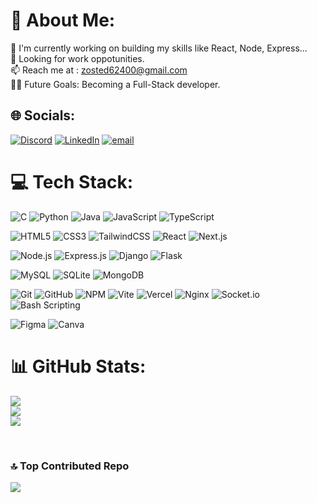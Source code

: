 # 💫 About Me:
🔭 I'm currently working on building my skills like React, Node, Express...<br>🤔 Looking for work oppotunities.<br>📫 Reach me at : zosted62400@gmail.com <br>💪🏼 Future Goals: Becoming a Full-Stack developer.


## 🌐 Socials:
[![Discord](https://img.shields.io/badge/Discord-%237289DA.svg?logo=discord&logoColor=white)](https://discord.gg/330001251020308492) [![LinkedIn](https://img.shields.io/badge/LinkedIn-%230077B5.svg?logo=linkedin&logoColor=white)](https://linkedin.com/in/alexis-de-barros-30b067271) [![email](https://img.shields.io/badge/Email-D14836?logo=gmail&logoColor=white)](mailto:zosted62400@gmail.com) 

# 💻 Tech Stack:
![C](https://img.shields.io/badge/c-%2300599C.svg?style=flat&logo=c&logoColor=white)
![Python](https://img.shields.io/badge/python-3670A0?style=flat&logo=python&logoColor=ffdd54)
![Java](https://img.shields.io/badge/java-%23ED8B00.svg?style=flat&logo=openjdk&logoColor=white)
![JavaScript](https://img.shields.io/badge/javascript-%23323330.svg?style=flat&logo=javascript&logoColor=%23F7DF1E)
![TypeScript](https://img.shields.io/badge/typescript-%23007ACC.svg?style=flat&logo=typescript&logoColor=white)

![HTML5](https://img.shields.io/badge/html5-%23E34F26.svg?style=flat&logo=html5&logoColor=white)
![CSS3](https://img.shields.io/badge/css3-%231572B6.svg?style=flat&logo=css3&logoColor=white)
![TailwindCSS](https://img.shields.io/badge/tailwindcss-%2338B2AC.svg?style=flat&logo=tailwind-css&logoColor=white)
![React](https://img.shields.io/badge/react-%2320232a.svg?style=flat&logo=react&logoColor=%2361DAFB)
![Next.js](https://img.shields.io/badge/Next-black?style=flat&logo=next.js&logoColor=white)
  
![Node.js](https://img.shields.io/badge/node.js-6DA55F?style=flat&logo=node.js&logoColor=white)
![Express.js](https://img.shields.io/badge/express.js-%23404d59.svg?style=flat&logo=express&logoColor=%2361DAFB)
![Django](https://img.shields.io/badge/django-%23092E20.svg?style=flat&logo=django&logoColor=white)
![Flask](https://img.shields.io/badge/flask-%23000.svg?style=flat&logo=flask&logoColor=white)

![MySQL](https://img.shields.io/badge/mysql-4479A1.svg?style=flat&logo=mysql&logoColor=white)
![SQLite](https://img.shields.io/badge/sqlite-%2307405e.svg?style=flat&logo=sqlite&logoColor=white)
![MongoDB](https://img.shields.io/badge/MongoDB-%234ea94b.svg?style=flat&logo=mongodb&logoColor=white)

![Git](https://img.shields.io/badge/git-%23F05033.svg?style=flat&logo=git&logoColor=white)
![GitHub](https://img.shields.io/badge/github-%23121011.svg?style=flat&logo=github&logoColor=white)
![NPM](https://img.shields.io/badge/NPM-%23CB3837.svg?style=flat&logo=npm&logoColor=white)
![Vite](https://img.shields.io/badge/vite-%23646CFF.svg?style=flat&logo=vite&logoColor=white)
![Vercel](https://img.shields.io/badge/vercel-%23000000.svg?style=flat&logo=vercel&logoColor=white)
![Nginx](https://img.shields.io/badge/nginx-%23009639.svg?style=flat&logo=nginx&logoColor=white)
![Socket.io](https://img.shields.io/badge/Socket.io-black?style=flat&logo=socket.io&badgeColor=010101)
![Bash Scripting](https://img.shields.io/badge/bash_script-%23121011.svg?style=flat&logo=gnu-bash&logoColor=white)

![Figma](https://img.shields.io/badge/figma-%23F24E1E.svg?style=flat&logo=figma&logoColor=white)
![Canva](https://img.shields.io/badge/Canva-%2300C4CC.svg?style=flat&logo=Canva&logoColor=white)

# 📊 GitHub Stats:
![](https://github-readme-stats.vercel.app/api?username=DeZoST&theme=shadow_red&hide_border=false&include_all_commits=true&count_private=false)<br/>
![](https://github-readme-streak-stats.herokuapp.com/?user=DeZoST&theme=shadow_red&hide_border=false)<br/>
![](https://github-readme-stats.vercel.app/api/top-langs/?username=DeZoST&theme=shadow_red&hide_border=false&include_all_commits=true&count_private=false&layout=compact)

<br />

### 🔝 Top Contributed Repo
![](https://github-contributor-stats.vercel.app/api?username=DeZoST&limit=5&theme=shadow_red&combine_all_yearly_contributions=true)

<!-- Proudly created with GPRM ( https://gprm.itsvg.in ) -->
